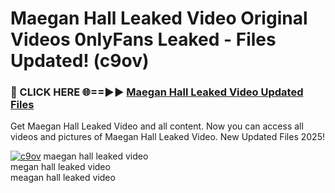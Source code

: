 # Maegan Hall Leaked Video Original Videos 0nlyFans Leaked - Files Updated! (c9ov)

<h3>🔴 CLICK HERE 🌐==►► <a href="https://tinyurl.com/2jnfzry5" rel="nofollow">Maegan Hall Leaked Video Updated Files</a></h3>

Get Maegan Hall Leaked Video and all content. Now you can access all videos and pictures of Maegan Hall Leaked Video. New Updated Files 2025!

[![c9ov](https://i.imgur.com/GyGTBgg.gif)](https://tinyurl.com/2jnfzry5)
maegan hall leaked video<br>
megan hall leaked video<br>
meagan hall leaked video